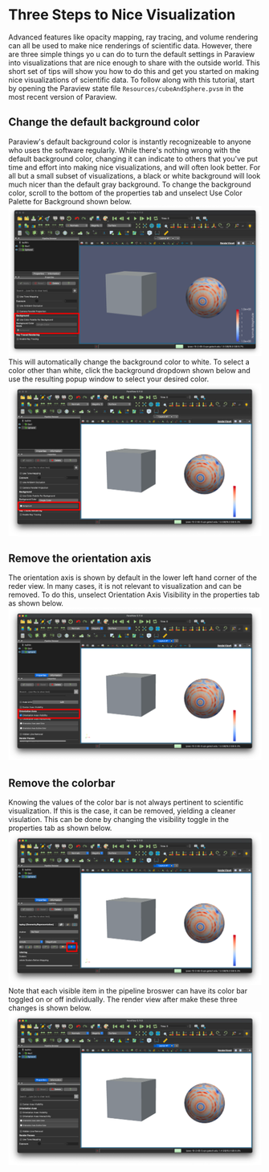# Three Steps to Nice Visualization
Advanced features like opacity mapping, ray tracing, and volume rendering can all be used to make nice renderings of scientific data.
However, there are three simple things yo   u can do to turn the default settings in Paraview into visualizations that are nice enough to share with the outside world.
This short set of tips will show you how to do this and get you started on making nice visualizations of scientific data.
To follow along with this tutorial, start by opening the Paraview state file `Resources/cubeAndSphere.pvsm` in the most recent version of Paraview.

## Change the default background color
Paraview's default background color is instantly recognizeable to anyone who uses the software regularly.
While there's nothing wrong with the default background color, changing it can indicate to others that you've put time and effort into making nice visualizations, and will often look better.
For all but a small subset of visualizations, a black or white background will look much nicer than the default gray background.
To change the background color, scroll to the bottom of the properties tab and unselect Use Color Palette for Background shown below.
![image](../Resources/threeStepsToNiceVisualization/A.png)
This will automatically change the background color to white.
To select a color other than white, click the background dropdown shown below and use the resulting popup window to select your desired color.
![image](../Resources/threeStepsToNiceVisualization/B.png)

## Remove the orientation axis
The orientation axis is shown by default in the lower left hand corner of the reder view.
In many cases, it is not relevant to visualization and can be removed.
To do this, unselect Orientation Axis Visibility in the properties tab as shown below.
![image](../Resources/threeStepsToNiceVisualization/C.png)

## Remove the colorbar
Knowing the values of the color bar is not always pertinent to scientific visualization.
If this is the case, it can be removed, yielding a cleaner visulation.
This can be done by changing the visibility toggle in the properties tab as shown below.
![image](../Resources/threeStepsToNiceVisualization/D.png)
Note that each visible item in the pipeline broswer can have its color bar toggled on or off individually.
The render view after make these three changes is shown below.
![image](../Resources/threeStepsToNiceVisualization/E.png)